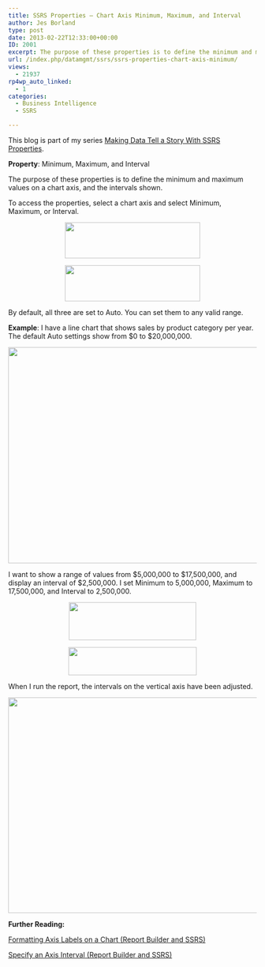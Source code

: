 ```yaml
---
title: SSRS Properties – Chart Axis Minimum, Maximum, and Interval
author: Jes Borland
type: post
date: 2013-02-22T12:33:00+00:00
ID: 2001
excerpt: The purpose of these properties is to define the minimum and maximum values on a chart axis, and the intervals shown.
url: /index.php/datamgmt/ssrs/ssrs-properties-chart-axis-minimum/
views:
  - 21937
rp4wp_auto_linked:
  - 1
categories:
  - Business Intelligence
  - SSRS

---
```

This blog is part of my series [Making Data Tell a Story With SSRS Properties][1].

**Property**: Minimum, Maximum, and Interval

The purpose of these properties is to define the minimum and maximum values on a chart axis, and the intervals shown.

To access the properties, select a chart axis and select Minimum, Maximum, or Interval.

<p style="text-align: center;">
  <img src="https://lessthandot.z19.web.core.windows.net/wp-content/uploads/users/grrlgeek/chart min 1.png?mtime=1360936231" alt="" width="274" height="73" />
</p>

<p style="text-align: center;">
  <img src="https://lessthandot.z19.web.core.windows.net/wp-content/uploads/users/grrlgeek/chart min 2.png?mtime=1360936231" alt="" width="274" height="73" />
</p>

By default, all three are set to Auto. You can set them to any valid range.

**Example**: I have a line chart that shows sales by product category per year. The default Auto settings show from $0 to $20,000,000.

<p style="text-align: center;">
  <img src="https://lessthandot.z19.web.core.windows.net/wp-content/uploads/users/grrlgeek/chart min 3.png?mtime=1360936231" alt="" width="712" height="438" />
</p>

I want to show a range of values from $5,000,000 to $17,500,000, and display an interval of $2,500,000. I set Minimum to 5,000,000, Maximum to 17,500,000, and Interval to 2,500,000.

<p style="text-align: center;">
  <img src="https://lessthandot.z19.web.core.windows.net/wp-content/uploads/users/grrlgeek/chart min 4.png?mtime=1360936231" alt="" width="258" height="77" />
</p>

<p style="text-align: center;">
  <img src="https://lessthandot.z19.web.core.windows.net/wp-content/uploads/users/grrlgeek/chart min 5.png?mtime=1360936231" alt="" width="260" height="57" />
</p>

When I run the report, the intervals on the vertical axis have been adjusted.

<p style="text-align: center;">
  <img src="https://lessthandot.z19.web.core.windows.net/wp-content/uploads/users/grrlgeek/chart min 6.png?mtime=1360936231" alt="" width="716" height="437" />
</p>

**Further Reading:** 

[Formatting Axis Labels on a Chart (Report Builder and SSRS)][2]

[Specify an Axis Interval (Report Builder and SSRS)][3]

 [1]: /index.php/DataMgmt/ssrs/making-data-tell-a-story
 [2]: http://msdn.microsoft.com/en-us/library/dd239363.aspx
 [3]: http://technet.microsoft.com/en-us/library/dd239317.aspx